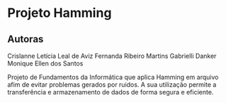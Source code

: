 # Projeto Hamming

## Autoras

Crislanne Letícia Leal de Aviz
Fernanda Ribeiro Martins
Gabrielli Danker
Monique Ellen dos Santos

Projeto de Fundamentos da Informática que aplica Hamming em arquivo afim de evitar problemas gerados por ruidos.
A sua utilização permite a transferência e armazenamento de dados de forma segura e eficiente.

